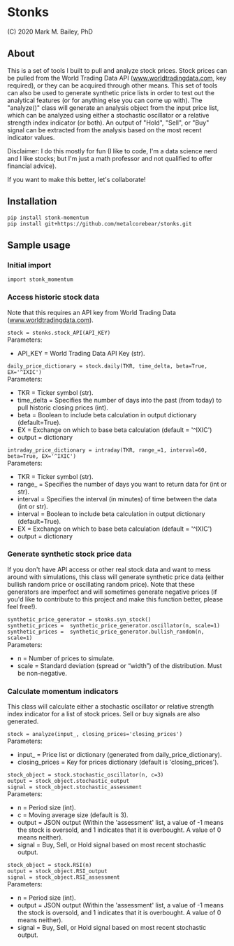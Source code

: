 # Stonks

(C) 2020 Mark M. Bailey, PhD

## About

This is a set of tools I built to pull and analyze stock prices.  Stock prices can be pulled from the World Trading Data API (www.worldtradingdata.com, key required), or they can be acquired through other means.  This set of tools can also be used to generate synthetic price lists in order to test out the analytical features (or for anything else you can come up with).  The "analyze()" class will generate an analysis object from the input price list, which can be analyzed using either a stochastic oscillator or a relative strength index indicator (or both).  An output of "Hold", "Sell", or "Buy" signal can be extracted from the analysis based on the most recent indicator values.<br />

Disclaimer: I do this mostly for fun (I like to code, I'm a data science nerd and I like stocks; but I'm just a math professor and not qualified to offer financial advice).<br />

If you want to make this better, let's collaborate!

## Installation

`pip install stonk-momentum`<br />
`pip install git+https://github.com/metalcorebear/stonks.git`

## Sample usage

### Initial import

`import stonk_momentum`

### Access historic stock data

Note that this requires an API key from World Trading Data (www.worldtradingdata.com).<br />

`stock = stonks.stock_API(API_KEY)`<br />
Parameters:<br />
* API_KEY = World Trading Data API Key (str).

`daily_price_dictionary = stock.daily(TKR, time_delta, beta=True, EX='^IXIC')`<br />
Parameters:<br />
* TKR = Ticker symbol (str).
* time_delta = Specifies the number of days into the past (from today) to pull historic closing prices (int).
* beta = Boolean to include beta calculation in output dictionary (default=True).
* EX = Exchange on which to base beta calculation (default = '^IXIC')
* output = dictionary

`intraday_price_dictionary = intraday(TKR, range_=1, interval=60, beta=True, EX='^IXIC')`<br />
Parameters:<br />
* TKR = Ticker symbol (str).
* range_ = Specifies the number of days you want to return data for (int or str).
* interval = Specifies the interval (in minutes) of time between the data (int or str).
* interval = Boolean to include beta calculation in output dictionary (default=True).
* EX = Exchange on which to base beta calculation (default = '^IXIC')
* output = dictionary

### Generate synthetic stock price data

If you don't have API access or other real stock data and want to mess around with simulations, this class will generate synthetic price data (either bullish random price or oscillating random price).  Note that these generators are imperfect and will sometimes generate negative prices (if you'd like to contribute to this project and make this function better, please feel free!).<br />

`synthetic_price_generator = stonks.syn_stock()`<br />
`synthetic_prices =  synthetic_price_generator.oscillator(n, scale=1)`<br />
`synthetic_prices =  synthetic_price_generator.bullish_random(n, scale=1)`<br />
Parameters:<br />
* n = Number of prices to simulate.
* scale = Standard deviation (spread or “width”) of the distribution. Must be non-negative.

### Calculate momentum indicators

This class will calculate either a stochastic oscillator or relative strength index indicator for a list of stock prices.  Sell or buy signals are also generated.<br />

`stock = analyze(input_, closing_prices='closing_prices')`<br />
Parameters:<br />
* input_ = Price list or dictionary (generated from daily_price_dictionary).
* closing_prices = Key for prices dictionary (default is 'closing_prices').

`stock_object = stock.stochastic_oscillator(n, c=3)`<br />
`output = stock_object.stochastic_output`<br />
`signal = stock_object.stochastic_assessment`<br />
Parameters:<br />
* n = Period size (int).
* c = Moving average size (default is 3).
* output = JSON output (Within the 'assessment' list, a value of -1 means the stock is oversold, and 1 indicates that it is overbought.  A value of 0 means neither).
* signal = Buy, Sell, or Hold signal based on most recent stochastic output.

`stock_object = stock.RSI(n)`<br />
`output = stock_object.RSI_output`<br />
`signal = stock_object.RSI_assessment`<br />
Parameters:<br />
* n = Period size (int).
* output = JSON output (Within the 'assessment' list, a value of -1 means the stock is oversold, and 1 indicates that it is overbought.  A value of 0 means neither).
* signal = Buy, Sell, or Hold signal based on most recent stochastic output.
